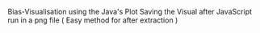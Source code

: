 Bias-Visualisation using the Java's Plot
Saving the Visual after JavaScript run in a png file ( Easy method for after extraction )
